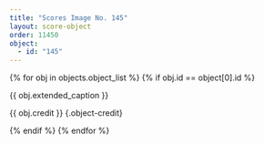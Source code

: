 ```yaml
---
title: "Scores Image No. 145"
layout: score-object
order: 11450
object:
  - id: "145"
---
```


{% for obj in objects.object_list %}
{% if obj.id == object[0].id %}

{{ obj.extended_caption }}

{{ obj.credit }} {.object-credit}

{% endif %}
{% endfor %}
